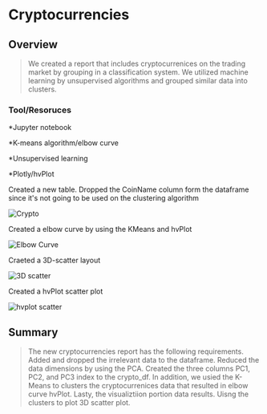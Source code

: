 # Cryptocurrencies

## Overview
>We created a report that includes cryptocurrenices on the trading market by grouping in a classification system. We utilized machine learning by unsupervised algorithms and grouped similar data into clusters.

 ### Tool/Resoruces
 
 *Jupyter notebook
 
 *K-means algorithm/elbow curve 
 
 *Unsupervised learning
 
 *Plotly/hvPlot
  
 
Created a new table. Dropped the CoinName column form the dataframe since it's not going to be used on the clustering algorithm

![Crypto](https://user-images.githubusercontent.com/114452770/220437620-fd0ca00e-15c0-490b-8d43-4042c52d9c91.PNG)

Created a elbow curve by using the KMeans and hvPlot

![Elbow Curve](https://user-images.githubusercontent.com/114452770/220437641-5822e5e9-2ab5-4f87-9cf6-ee6bd7b96006.PNG)

Craeted a 3D-scatter layout

![3D scatter](https://user-images.githubusercontent.com/114452770/220437662-7a467847-a3b3-4685-b8b7-cc199c4cecef.PNG)

Created a hvPlot scatter plot

![hvplot scatter](https://user-images.githubusercontent.com/114452770/220437675-0d2d3a69-28a6-40d5-b178-0f83b37b5f3d.PNG)


## Summary 
> The new cryptocurrencies report has the following requirements. Added and dropped the irrelevant data to the dataframe. Reduced the data dimensions by using the PCA. Created the three columns PC1, PC2, and PC3 index to the crypto_df. In addition, we usied the K-Means to clusters the cryptocurrenices data that resulted in elbow curve hvPlot. Lasty, the visualiztiion portion data results. Uisng the clusters to plot 3D scatter plot. 






>
